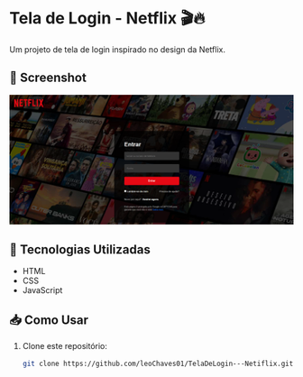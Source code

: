 # Tela de Login - Netflix 🎬🔥

Um projeto de tela de login inspirado no design da Netflix.

## 📸 Screenshot
![Imagem do projeto](img/TelaDeLogin.png) 

## 🚀 Tecnologias Utilizadas
- HTML
- CSS
- JavaScript

## 📥 Como Usar
1. Clone este repositório:
   ```bash
   git clone https://github.com/leoChaves01/TelaDeLogin---Netiflix.git
